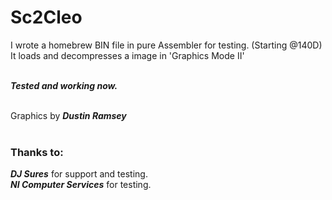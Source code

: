 # Sc2Cleo

I wrote a homebrew BIN file in pure Assembler for testing. (Starting @140D)  
It loads and decompresses a image in 'Graphics Mode II'<br><br>

***Tested and working now.***<br><br>

Graphics by  ***Dustin Ramsey***<br><br>

### Thanks to:
***DJ Sures*** for support and testing.<br>
***NI Computer Services*** for testing.

